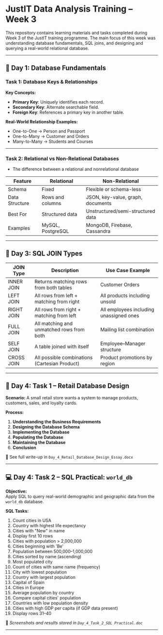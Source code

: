 # JustIT Data Analysis Training – Week 3

This repository contains learning materials and tasks completed during Week 3 of the JustIT training programme. The main focus of this week was understanding database fundamentals, SQL joins, and designing and querying a real-world relational database.

---

## 🧩 Day 1: Database Fundamentals

### Task 1: Database Keys & Relationships

**Key Concepts:**
- **Primary Key**: Uniquely identifies each record.
- **Secondary Key**: Alternate searchable field.
- **Foreign Key**: References a primary key in another table.


**Real-World Relationship Examples:**
- One-to-One → Person and Passport
- One-to-Many → Customer and Orders
- Many-to-Many → Students and Courses

---

### Task 2: Relational vs Non-Relational Databases

- The difference between a relational and nonrelational database

| Feature             | Relational                         | Non-Relational                   |
|---------------------|------------------------------------|----------------------------------|
| Schema              | Fixed                              | Flexible or schema-less          |
| Data Structure      | Rows and columns                   | JSON, key-value, graph, documents|
| Best For            | Structured data                    | Unstructured/semi-structured data|
| Examples            | MySQL, PostgreSQL                  | MongoDB, Firebase, Cassandra     |

---

## 🔗 Day 3: SQL JOIN Types


| JOIN Type     | Description                                  | Use Case Example                          |
|---------------|-----------------------------------------------|-------------------------------------------|
| INNER JOIN    | Returns matching rows from both tables        | Customer Orders                           |
| LEFT JOIN     | All rows from left + matching from right      | All products including unsold             |
| RIGHT JOIN    | All rows from right + matching from left      | All employees including unassigned ones   |
| FULL JOIN     | All matching and unmatched rows from both     | Mailing list combination                  |
| SELF JOIN     | A table joined with itself                    | Employee–Manager structure                |
| CROSS JOIN    | All possible combinations (Cartesian Product) | Product promotions by region              |


---

## 🏪 Day 4: Task 1 – Retail Database Design

**Scenario:** A small retail store wants a system to manage products, customers, sales, and loyalty cards.

**Process:**
1. **Understanding the Business Requirements**
2. **Designing the Database Schema**
3. **Implementing the Database** 
4. **Populating the Database**
5. **Maintaining the Database**
6. **Conclusion**


📄 See full write-up in `Day_4_Retail_Database_Design_Essay.docx`

---

## 💻 Day 4: Task 2 – SQL Practical: `world_db`

**Objective:**  
Apply SQL to query real-world demographic and geographic data from the `world_db` database.

**SQL Tasks:**
1. Count cities in USA 
2. Country with highest life expectancy
3. Cities with "New" in name
4. Display first 10 rows
5. Cities with population > 2,000,000
6. Cities beginning with 'Be'
7. Population between 500,000–1,000,000
8. Cities sorted by name (ascending)
9. Most populated city
10. Count of cities with same name (frequency)
11. City with lowest population
12. Country with largest population
13. Capital of Spain
14. Cities in Europe
15. Average population by country
16. Compare capital cities' population
17. Countries with low population density
18. Cities with high GDP per capita (if GDP data present)
19. Display rows 31–40

📸 *Screenshots and results stored in `Day_4_Task_2_SQL Practical.doc`*


---




